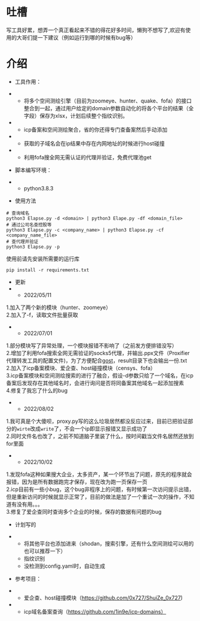 # 吐槽
写工具好累，想弄一个真正看起来不错的得花好多时间，懒狗不想写了,欢迎有使用的大哥们提一下建议（例如运行到哪的时候有bug等）

# 介绍
- 工具作用：
- - 将多个空间测绘引擎（目前为zoomeye、hunter、quake、fofa）的接口整合到一起，通过用户给定的domain参数自动化的将各个平台的结果（全字段）保存为xlsx，计划后续整个指纹识别。
- - icp备案和空间测绘聚合，省的你还得专门查备案然后手动添加
- - 获取的子域名会在ip结果中存在内网地址的时候进行host碰撞
- - 利用fofa搜全网无需认证的代理并验证，免费代理池get

- 脚本编写环境：

- - python3.8.3

- 使用方法
```
# 查询域名
python3 Elapse.py -d <domain> | python3 Elape.py -df <domain_file>
# 通过公司名查控股等
python3 Elapse.py -c <company_name> | python3 Elapse.py -cf <company_name_file>
# 查代理并验证
python3 Elapse.py -p
```
使用前请先安装所需要的运行库<br>
```
pip install -r requirements.txt
```
- 更新
- - 2022/05/11

1.加入了两个新的模块（hunter、zoomeye）<br>
2.加入了-f，读取文件批量获取<br>

- - 2022/07/01

1.部分模块写了异常处理，一个模块报错不影响了（之前发方便排错没写）<br>
2.增加了利用fofa搜索全网无需验证的socks5代理，并输出.ppx文件（Proxifier代理转发工具的配置文件)，为了方便配合[gost](https://github.com/ginuerzh/gost)，result目录下也会输出一份.txt<br>
2.加入了icp备案模块、爱企查、host碰撞模块（censys、fofa）<br>
3.icp备案模块和空间测绘搜索的进行了融合，假设-d参数只给了一个域名，在icp备案后发现存在其他域名时，会进行询问是否将同备案其他域名一起添加搜素<br>
4.修复了我忘了什么的bug<br>

- - 2022/08/02

1.我可真是个大傻呗，proxy.py写的这么垃圾居然都没反应过来，目前已把验证部分的`wirte`改成`write`了，不会一个ip即显示报错又显示成功了<br>
2.同时文件名也改了，之前不知道脑子里装了什么，按时间戳当文件名居然还放到for里面<br>

- - 2022/10/02

1.发现fofa这种如果搜大企业，太多资产，某一个环节出了问题，原先的程序就会报错，因为是所有数据跑完才保存，现在改为跑一页保存一页<br>
2.icp目前有一些小bug，这个bug非程序上的问题，有时候第一次访问提示出错，但是重新访问的时候就显示正常了，目前的做法是加了一个重试一次的操作，不知道有没有用。。。<br>
3.修复了爱企查同时查询多个企业的时候，保存的数据有问题的bug<br>

- 计划写的
- - 将其他平台也添加进来（shodan，搜索引擎，还有什么空间测绘可以用的也可以推荐一下）
  - 指纹识别
  - 没检测到config.yaml时，自动生成
  

- 参考项目：
- - 爱企查、host碰撞模块（https://github.com/0x727/ShuiZe_0x727) 
- - icp域名备案查询（https://github.com/1in9e/icp-domains）
